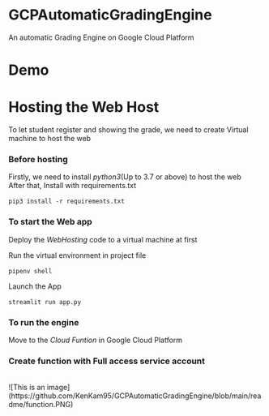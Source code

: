 # GCPAutomaticGradingEngine
An automatic Grading Engine on Google Cloud Platform
# Demo
# Hosting the Web Host
To let student register and showing the grade, we need to create Virtual machine to host the web
### Before hosting
Firstly, we need to install *python3*(Up to 3.7 or above) to host the web  
After that, Install with requirements.txt
```
pip3 install -r requirements.txt
```
### To start the Web app
Deploy the *WebHosting* code to a virtual machine at first

Run the virtual environment in project file
```
pipenv shell
```
Launch the App
```
streamlit run app.py
```

### To run the engine
Move to the *Cloud Funtion* in Google Cloud Platform
<h3>Create function with Full access service account</h3><br>
![This is an image](https://github.com/KenKam95/GCPAutomaticGradingEngine/blob/main/readme/function.PNG)
